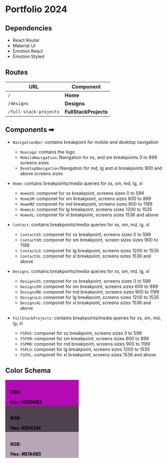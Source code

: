 # Portfolio 2024

## Dependencies
- React Router
- Material UI
- Emotion React
- Emotion Styled



## Routes
|       URL               |     Component           |
| ----------------------- | ----------------------- |
| `/`                     | **Home**                |
| `/designs`              | **Designs**             |
| `/full-stack-projects`  | **FullStackProjects**   |



## Components  ➡ 
- `NavigationBar`: contains breakpoint for mobile and desktop navigation
    - `NavLogo`: contains the logo 
    - `MobileNavigation`: Navigation for xs, and sm breakpoints 0 to 899 screens sizes
    - `DesktopNavigation`:Navigation for md, lg and xl breakpoints 900 and above screens sizes
- `Home`: contains breakpoints/media queries for xs, sm, md, lg, xl
    - `HomeXS`: componet for xs breakpoint, screens sizes 0 to 599
    - `HomeSM`: componet for sm breakpoint, screens sizes 600 to 899
    - `HomeMD`: componet for md breakpoint, screens sizes 900 to 1199
    - `HomeLG`: componet for lg breakpoint, screens sizes 1200 to 1535
    - `HomeXL`: componet for xl breakpoint, screens sizes 1536 and above

- `Contact`: contains breakpoints/media queries for xs, sm, md, lg, xl
    - `ContactXS`: componet for xs breakpoint, screens sizes 0 to 599
    - `ContactSM`: componet for sm breakpoint, screen sizes sizes 900 to 1199
    - `ContactLG`: componet for lg breakpoint, screens sizes 1200 to 1535
    - `ContactXL`: componet for xl breakpoint, screens sizes 1536 and above

- `Designs`: contains breakpoints/media queries for xs, sm, md, lg, xl
    - `DesignsXS`: componet for xs breakpoint, screens sizes 0 to 599
    - `DesignsSM`: componet for sm breakpoint, screens sizes 600 to 899
    - `DesignsMD`: componet for md breakpoint, screens sizes 900 to 1199
    - `DesignsLG`: componet for lg breakpoint, screens sizes 1200 to 1535
    - `DesignsXL`: componet for xl breakpoint, screens sizes 1536 and above

- `FullStackProjects`: contains breakpoints/media queries for xs, sm, md, lg, xl
    - `FSPXS`: componet for xs breakpoint, screens sizes 0 to 599
    - `FSPSM`: componet for sm breakpoint, screens sizes 600 to 899
    - `FSPMD`: componet for md breakpoint, screens sizes 900 to 1199
    - `FSPLG`: componet for lg breakpoint, screens sizes 1200 to 1535
    - `FSPXL`: componet for xl breakpoint, screens sizes 1536 and above



## Color Schema
<div class=' color one'>
    <p class='text' >RGB: </p>
    <p class='text' >Hex: #B30AB3 </p>
 </div>
 <div class=' color two'>
    <p class='text' >RGB:    </p>
    <p class='text' >Hex: #50424F </p>
 </div> 

 <div class=' color three'>
    <p class='text' >RGB: </p>
    <p class='text' >Hex: #B7A6B5 </p>
 </div>             
 
 


<style>
    .color {
        font-weight: bolder;
        padding: 1rem;
            width: 200px;
            height: 50px;         
    }

    .text {
        color: black
    }

    .one {
        background-color: #B30AB3;
    }
        
    .two {
        background-color: #50424F;
    }

    .three {
        background-color: #B7A6B5;
    }
</style>